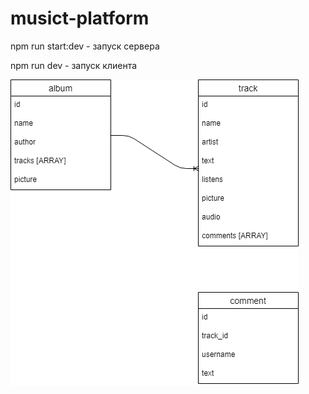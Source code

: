 # musict-platform

npm run start:dev - запуск сервера

npm run dev - запуск клиента

![Diagram](https://github.com/paulsumskoy/musict-platform/blob/main/m.png)
